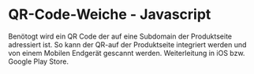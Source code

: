 # QR-Code-Weiche - Javascript

Benötogt wird ein QR Code der auf eine Subdomain der Produktseite adressiert ist. So kann der QR-auf der Produktseite integriert werden und von einem Mobilen Endgerät gescannt werden. Weiterleitung in iOS bzw. Google Play Store. 
